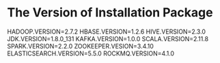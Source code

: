 The Version of Installation Package
=============

HADOOP.VERSION=2.7.2
HBASE.VERSION=1.2.6
HIVE.VERSION=2.3.0
JDK.VERSION=1.8.0_131
KAFKA.VERSION=1.0.0
SCALA.VERSION=2.11.8
SPARK.VERSION=2.2.0
ZOOKEEPER.VESION=3.4.10
ELASTICSEARCH.VERSION=5.5.0
ROCKMQ.VERSION=4.1.0

